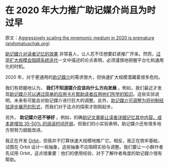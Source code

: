# 在 2020 年大力推广助记媒介尚且为时过早

原文：[Aggressively scaling the mnemonic medium in 2020 is premature (andymatuschak.org)](https://notes.andymatuschak.org/zjrts41M36NpjJkj14tTdToSr8gtsWnwQ5A6)

[助记媒介对读者记忆的效果](https://notes.andymatuschak.org/zt1TyUANyt84UkQVBJjWEGZ3JUd2HP92r65) 非常喜人，让人忍不住想要赶紧推广开来。然而，[过早扩大规模会阻碍系统迭代](https://notes.andymatuschak.org/z2kr7QrJczqYyfwLFcv1FLEUMdVTsgfYSdFXA)一文中描述的论点表明，必须谨慎地把握平台化和通用化的时机。

2020 年，对于更通用的[助记媒介](https://notes.andymatuschak.org/z4rRX3qwSSJRsEkdXKwH2shamgHNeRthrMLiF)的需求很大，但快速扩大规模潜藏着很多危险。

我们有把握地认为， **我们不知道媒介应该向什么方向发展** 。例如，我们最近才发现[助记媒介可以通过简单的应用卡片帮助读者应用他们所学的知识](https://notes.andymatuschak.org/z6Y8xDS2AJyE1d34X99y14Sk1A7YCNas5kFjA)。这些实验说明，未来有可能会对助记媒介进行巨大的调整。此外，[助记媒介可调整为将创制经验逐步展开的形式](https://notes.andymatuschak.org/zvzwYeFU3Au4Ya2uVh2k3BUu8udZB7NSrAdL)，而我们对于这点的探索才刚刚起步。

另外， **助记媒介还不够好** 。例如，的确[助记文章能让读者详细记忆其中内容，成本是增加 35-50% 的阅读时间开销](https://notes.andymatuschak.org/z3bWum57HwBPxDJuBNYg3fgNK6tU15QF8srNF)，但我们的小实验表明，助记媒介还有很多地方努努力就能改进。

我正在开发 [Orbit](https://notes.andymatuschak.org/z72ioKyd4X48WndtAsfkhnKwsD8o5PaaT384o)，但我并不打算快速大规模地推广它。相反，我正在筑牢基础，试图在 Orbit 设计一些抽象，这些抽象不应阻碍实验与调整。我们要让一小群作者先试用 Orbit，这点很重要：他们的使用经验，对于了解作者角度的助记媒介很有帮助。